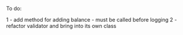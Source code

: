 To do:

1 - add method for adding balance - must be called before logging
2 - refactor validator and bring into its own class 